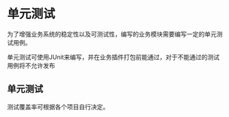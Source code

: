 # 单元测试

为了增强业务系统的稳定性以及可测试性，编写的业务模块需要编写一定的单元测试用例。

单元测试可使用JUnit来编写，并在业务插件打包前能通过，对于不能通过的测试用例将不允许发布

## 单元测试

测试覆盖率可根据各个项目自行决定。